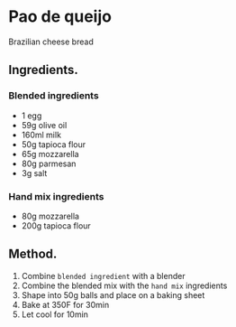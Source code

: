 # Pao de queijo

Brazilian cheese bread

## Ingredients.
### Blended ingredients
- 1 egg
- 59g olive oil
- 160ml milk
- 50g tapioca flour
- 65g mozzarella
- 80g parmesan
- 3g salt
### Hand mix ingredients
- 80g mozzarella
- 200g tapioca flour

## Method.
1. Combine `blended ingredient` with a blender
1. Combine the blended mix with the `hand mix` ingredients
1. Shape into 50g balls and place on a baking sheet
1. Bake at 350F for 30min
1. Let cool for 10min
